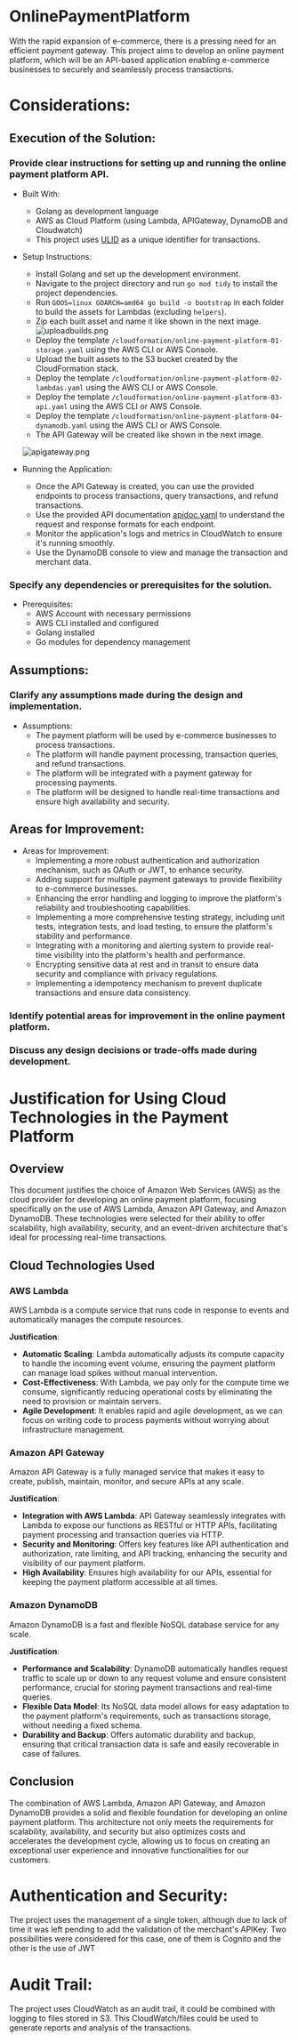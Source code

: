 # OnlinePaymentPlatform
With the rapid expansion of e-commerce, there is a pressing need for an efficient payment gateway. This project aims to develop an online payment platform, which will be an API-based application enabling e-commerce businesses to securely and seamlessly process transactions.

# Considerations:

## Execution of the Solution:

### Provide clear instructions for setting up and running the online payment platform API.

- Built With:
  - Golang as development language
  - AWS as Cloud Platform (using Lambda, APIGateway, DynamoDB and Cloudwatch)
  - This project uses <a href="https://github.com/ulid/spec" target=on_blank>ULID</a>  as a unique identifier for transactions.
- Setup Instructions:
  - Install Golang and set up the development environment.
  - Navigate to the project directory and run `go mod tidy` to install the project dependencies.
  - Run `GOOS=linux GOARCH=amd64 go build -o bootstrap` in each folder to build the assets for Lambdas (excluding `helpers`).
  - Zip each built asset and name it like shown in the next image.
![uploadbuilds.png](uploadbuilds.png)
  - Deploy the template `/cloudformation/online-payment-platform-01-storage.yaml` using the AWS CLI or AWS Console.
  - Upload the built assets to the S3 bucket created by the CloudFormation stack.
  - Deploy the template `/cloudformation/online-payment-platform-02-lambdas.yaml` using the AWS CLI or AWS Console.
  - Deploy the template `/cloudformation/online-payment-platform-03-api.yaml` using the AWS CLI or AWS Console.
  - Deploy the template `/cloudformation/online-payment-platform-04-dynamodb.yaml` using the AWS CLI or AWS Console.
  - The API Gateway will be created like shown in the next image.
  
  ![apigateway.png](apigateway.png)
- Running the Application:
  - Once the API Gateway is created, you can use the provided endpoints to process transactions, query transactions, and refund transactions.
  - Use the provided API documentation [apidoc.yaml](apidoc.yaml) to understand the request and response formats for each endpoint.
  - Monitor the application's logs and metrics in CloudWatch to ensure it's running smoothly.
  - Use the DynamoDB console to view and manage the transaction and merchant data.
  
### Specify any dependencies or prerequisites for the solution.

- Prerequisites:
  - AWS Account with necessary permissions
  - AWS CLI installed and configured
  - Golang installed
  - Go modules for dependency management
## Assumptions:
### Clarify any assumptions made during the design and implementation.

- Assumptions:
  - The payment platform will be used by e-commerce businesses to process transactions.
  - The platform will handle payment processing, transaction queries, and refund transactions.
  - The platform will be integrated with a payment gateway for processing payments.
  - The platform will be designed to handle real-time transactions and ensure high availability and security.

## Areas for Improvement:

- Areas for Improvement:
  - Implementing a more robust authentication and authorization mechanism, such as OAuth or JWT, to enhance security.
  - Adding support for multiple payment gateways to provide flexibility to e-commerce businesses.
  - Enhancing the error handling and logging to improve the platform's reliability and troubleshooting capabilities.
  - Implementing a more comprehensive testing strategy, including unit tests, integration tests, and load testing, to ensure the platform's stability and performance.
  - Integrating with a monitoring and alerting system to provide real-time visibility into the platform's health and performance.
  - Encrypting sensitive data at rest and in transit to ensure data security and compliance with privacy regulations.
  - Implementing a idempotency mechanism to prevent duplicate transactions and ensure data consistency.

### Identify potential areas for improvement in the online payment platform.

### Discuss any design decisions or trade-offs made during development.

# Justification for Using Cloud Technologies in the Payment Platform

## Overview

This document justifies the choice of Amazon Web Services (AWS) as the cloud provider for developing an online payment platform, focusing specifically on the use of AWS Lambda, Amazon API Gateway, and Amazon DynamoDB. These technologies were selected for their ability to offer scalability, high availability, security, and an event-driven architecture that's ideal for processing real-time transactions.

## Cloud Technologies Used

### AWS Lambda

AWS Lambda is a compute service that runs code in response to events and automatically manages the compute resources.

**Justification**:

- **Automatic Scaling**: Lambda automatically adjusts its compute capacity to handle the incoming event volume, ensuring the payment platform can manage load spikes without manual intervention.
- **Cost-Effectiveness**: With Lambda, we pay only for the compute time we consume, significantly reducing operational costs by eliminating the need to provision or maintain servers.
- **Agile Development**: It enables rapid and agile development, as we can focus on writing code to process payments without worrying about infrastructure management.

### Amazon API Gateway

Amazon API Gateway is a fully managed service that makes it easy to create, publish, maintain, monitor, and secure APIs at any scale.

**Justification**:

- **Integration with AWS Lambda**: API Gateway seamlessly integrates with Lambda to expose our functions as RESTful or HTTP APIs, facilitating payment processing and transaction queries via HTTP.
- **Security and Monitoring**: Offers key features like API authentication and authorization, rate limiting, and API tracking, enhancing the security and visibility of our payment platform.
- **High Availability**: Ensures high availability for our APIs, essential for keeping the payment platform accessible at all times.

### Amazon DynamoDB

Amazon DynamoDB is a fast and flexible NoSQL database service for any scale.

**Justification**:

- **Performance and Scalability**: DynamoDB automatically handles request traffic to scale up or down to any request volume and ensure consistent performance, crucial for storing payment transactions and real-time queries.
- **Flexible Data Model**: Its NoSQL data model allows for easy adaptation to the payment platform's requirements, such as transactions storage, without needing a fixed schema.
- **Durability and Backup**: Offers automatic durability and backup, ensuring that critical transaction data is safe and easily recoverable in case of failures.

## Conclusion

The combination of AWS Lambda, Amazon API Gateway, and Amazon DynamoDB provides a solid and flexible foundation for developing an online payment platform. This architecture not only meets the requirements for scalability, availability, and security but also optimizes costs and accelerates the development cycle, allowing us to focus on creating an exceptional user experience and innovative functionalities for our customers.

# Authentication and Security:

The project uses the management of a single token, although due to lack of time it was left pending to add the validation of the merchant's APIKey. Two possibilities were considered for this case, one of them is Cognito and the other is the use of JWT

# Audit Trail:

The project uses CloudWatch as an audit trail, it could be combined with logging to files stored in S3. This CloudWatch/files could be used to generate reports and analysis of the transactions.